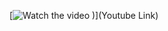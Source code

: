 
[![Watch the video](https://github.com/user-attachments/assets/d759299e-f2d3-4be9-96b0-0c733a88d6e4)
)](Youtube Link)

